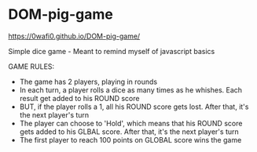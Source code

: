 # DOM-pig-game
https://0wafi0.github.io/DOM-pig-game/

Simple dice game - Meant to remind myself of javascript basics

GAME RULES:

- The game has 2 players, playing in rounds
- In each turn, a player rolls a dice as many times as he whishes. Each result get added to his ROUND score
- BUT, if the player rolls a 1, all his ROUND score gets lost. After that, it's the next player's turn
- The player can choose to 'Hold', which means that his ROUND score gets added to his GLBAL score. After that, it's the next  player's turn
- The first player to reach 100 points on GLOBAL score wins the game

